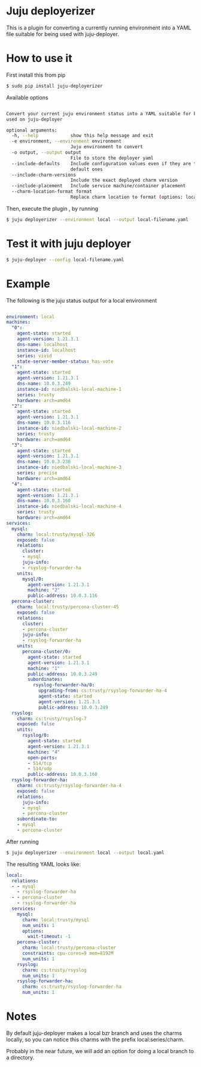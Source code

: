 Juju deployerizer
=================

This is a plugin for converting a currently running environment
into a YAML file suitable for being used with juju-deployer.

# How to use it

First install this from pip

```bash
$ sudo pip install juju-deployerizer
```

Available options

```bash

Convert your current juju environment status into a YAML suitable for being
used on juju-deployer

optional arguments:
  -h, --help            show this help message and exit
  -e environment, --environment environment
                        Juju environment to convert
  -o output, --output output
                        File to store the deployer yaml
  --include-defaults    Include configuration values even if they are the
                        default ones
  --include-charm-versions
                        Include the exact deployed charm version
  --include-placement   Include service machine/container placement
  --charm-location-format format
                        Replace charm location to format (options: local,cs)

```

Then, execute the plugin , by running

```bash
$ juju deployerizer --environment local --output local-filename.yaml
```

# Test it with juju deployer

```bash
$ juju-deployer --config local-filename.yaml
```

# Example

The following is the juju status output for a local environment

```yaml

environment: local
machines:
  "0":
    agent-state: started
    agent-version: 1.21.3.1
    dns-name: localhost
    instance-id: localhost
    series: vivid
    state-server-member-status: has-vote
  "1":
    agent-state: started
    agent-version: 1.21.3.1
    dns-name: 10.0.3.249
    instance-id: niedbalski-local-machine-1
    series: trusty
    hardware: arch=amd64
  "2":
    agent-state: started
    agent-version: 1.21.3.1
    dns-name: 10.0.3.116
    instance-id: niedbalski-local-machine-2
    series: trusty
    hardware: arch=amd64
  "3":
    agent-state: started
    agent-version: 1.21.3.1
    dns-name: 10.0.3.238
    instance-id: niedbalski-local-machine-3
    series: precise
    hardware: arch=amd64
  "4":
    agent-state: started
    agent-version: 1.21.3.1
    dns-name: 10.0.3.160
    instance-id: niedbalski-local-machine-4
    series: trusty
    hardware: arch=amd64
services:
  mysql:
    charm: local:trusty/mysql-326
    exposed: false
    relations:
      cluster:
      - mysql
      juju-info:
      - rsyslog-forwarder-ha
    units:
      mysql/0:
        agent-version: 1.21.3.1
        machine: "2"
        public-address: 10.0.3.116
  percona-cluster:
    charm: local:trusty/percona-cluster-45
    exposed: false
    relations:
      cluster:
      - percona-cluster
      juju-info:
      - rsyslog-forwarder-ha
    units:
      percona-cluster/0:
        agent-state: started
        agent-version: 1.21.3.1
        machine: "1"
        public-address: 10.0.3.249
        subordinates:
          rsyslog-forwarder-ha/0:
            upgrading-from: cs:trusty/rsyslog-forwarder-ha-4
            agent-state: started
            agent-version: 1.21.3.1
            public-address: 10.0.3.249
  rsyslog:
    charm: cs:trusty/rsyslog-7
    exposed: false
    units:
      rsyslog/0:
        agent-state: started
        agent-version: 1.21.3.1
        machine: "4"
        open-ports:
        - 514/tcp
        - 514/udp
        public-address: 10.0.3.160
  rsyslog-forwarder-ha:
    charm: cs:trusty/rsyslog-forwarder-ha-4
    exposed: false
    relations:
      juju-info:
      - mysql
      - percona-cluster
    subordinate-to:
    - mysql
    - percona-cluster
```

After running

```bash
$ juju deployerizer --environment local --output local.yaml
```

The resulting YAML looks like:

```YAML
local:
  relations:
  - - mysql
    - rsyslog-forwarder-ha
  - - percona-cluster
    - rsyslog-forwarder-ha
  services:
    mysql:
      charm: local:trusty/mysql
      num_units: 1
      options:
        wait-timeout: -1
    percona-cluster:
      charm: local:trusty/percona-cluster
      constraints: cpu-cores=9 mem=8192M
      num_units: 1
    rsyslog:
      charm: cs:trusty/rsyslog
      num_units: 1
    rsyslog-forwarder-ha:
      charm: cs:trusty/rsyslog-forwarder-ha
      num_units: 1
```

# Notes

By default juju-deployer makes a local bzr branch and uses the charms locally,
so you can notice this charms with the prefix local:series/charm.

Probably in the near future, we will add an option
for doing a local branch to a directory.
